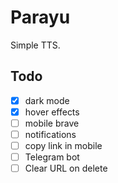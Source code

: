 # Parayu

Simple TTS.

## Todo

- [x] dark mode
- [x] hover effects
- [ ] mobile brave
- [ ] notifications
- [ ] copy link in mobile
- [ ] Telegram bot
- [ ] Clear URL on delete
